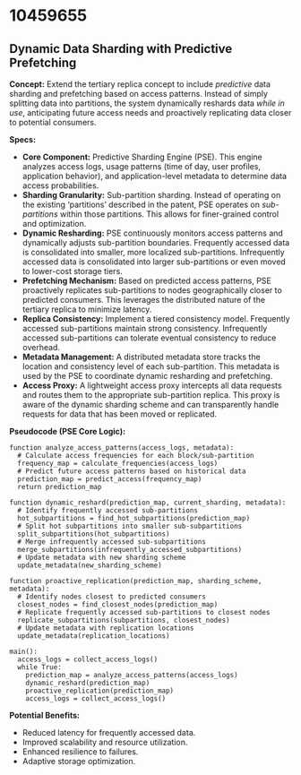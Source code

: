 # 10459655

## Dynamic Data Sharding with Predictive Prefetching

**Concept:** Extend the tertiary replica concept to include *predictive* data sharding and prefetching based on access patterns. Instead of simply splitting data into partitions, the system dynamically reshards data *while in use*, anticipating future access needs and proactively replicating data closer to potential consumers.

**Specs:**

*   **Core Component:** Predictive Sharding Engine (PSE). This engine analyzes access logs, usage patterns (time of day, user profiles, application behavior), and application-level metadata to determine data access probabilities.
*   **Sharding Granularity:** Sub-partition sharding. Instead of operating on the existing ‘partitions’ described in the patent, PSE operates on *sub-partitions* within those partitions. This allows for finer-grained control and optimization.
*   **Dynamic Resharding:** PSE continuously monitors access patterns and dynamically adjusts sub-partition boundaries. Frequently accessed data is consolidated into smaller, more localized sub-partitions. Infrequently accessed data is consolidated into larger sub-partitions or even moved to lower-cost storage tiers.
*   **Prefetching Mechanism:** Based on predicted access patterns, PSE proactively replicates sub-partitions to nodes geographically closer to predicted consumers. This leverages the distributed nature of the tertiary replica to minimize latency.
*   **Replica Consistency:** Implement a tiered consistency model. Frequently accessed sub-partitions maintain strong consistency. Infrequently accessed sub-partitions can tolerate eventual consistency to reduce overhead.
*   **Metadata Management:** A distributed metadata store tracks the location and consistency level of each sub-partition. This metadata is used by the PSE to coordinate dynamic resharding and prefetching.
*   **Access Proxy:** A lightweight access proxy intercepts all data requests and routes them to the appropriate sub-partition replica. This proxy is aware of the dynamic sharding scheme and can transparently handle requests for data that has been moved or replicated.

**Pseudocode (PSE Core Logic):**

```
function analyze_access_patterns(access_logs, metadata):
  # Calculate access frequencies for each block/sub-partition
  frequency_map = calculate_frequencies(access_logs)
  # Predict future access patterns based on historical data
  prediction_map = predict_access(frequency_map)
  return prediction_map

function dynamic_reshard(prediction_map, current_sharding, metadata):
  # Identify frequently accessed sub-partitions
  hot_subpartitions = find_hot_subpartitions(prediction_map)
  # Split hot subpartitions into smaller sub-subpartitions
  split_subpartitions(hot_subpartitions)
  # Merge infrequently accessed sub-subpartitions
  merge_subpartitions(infrequently_accessed_subpartitions)
  # Update metadata with new sharding scheme
  update_metadata(new_sharding_scheme)

function proactive_replication(prediction_map, sharding_scheme, metadata):
  # Identify nodes closest to predicted consumers
  closest_nodes = find_closest_nodes(prediction_map)
  # Replicate frequently accessed sub-partitions to closest nodes
  replicate_subpartitions(subpartitions, closest_nodes)
  # Update metadata with replication locations
  update_metadata(replication_locations)

main():
  access_logs = collect_access_logs()
  while True:
    prediction_map = analyze_access_patterns(access_logs)
    dynamic_reshard(prediction_map)
    proactive_replication(prediction_map)
    access_logs = collect_access_logs()
```

**Potential Benefits:**

*   Reduced latency for frequently accessed data.
*   Improved scalability and resource utilization.
*   Enhanced resilience to failures.
*   Adaptive storage optimization.